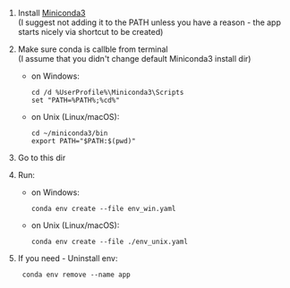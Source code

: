 1. Install [Miniconda3](https://conda.io/miniconda.html)  
(I suggest not adding it to the PATH unless you 
have a reason - the app starts nicely via shortcut 
to be created)

2. Make sure conda is callble from terminal  
(I assume that you didn't change default Miniconda3 
install dir)
    * on Windows:

          cd /d %UserProfile%\Miniconda3\Scripts
          set "PATH=%PATH%;%cd%"

    * on Unix (Linux/macOS):

          cd ~/miniconda3/bin
          export PATH="$PATH:$(pwd)"


3. Go to this dir

4. Run:
    * on Windows:

          conda env create --file env_win.yaml

    * on Unix (Linux/macOS):

          conda env create --file ./env_unix.yaml

5. If you need - Uninstall env:

        conda env remove --name app
